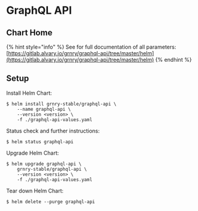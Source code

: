# GraphQL API

## Chart Home

{% hint style="info" %}
See for full documentation of all parameters:  
[https://gitlab.alvary.io/grnry/graphql-api/tree/master/helm](https://gitlab.alvary.io/grnry/graphql-api/tree/master/helm)
{% endhint %}

## Setup

Install Helm Chart:

```
$ helm install grnry-stable/graphql-api \
    --name graphql-api \
    --version <version> \
    -f ./graphql-api-values.yaml
```

Status check and further instructions:

```text
$ helm status graphql-api
```

Upgrade Helm Chart: 

```text
$ helm upgrade graphql-api \
    grnry-stable/graphql-api \
    --version <version> \
    -f ./graphql-api-values.yaml
```

Tear down Helm Chart:

```text
$ helm delete --purge graphql-api
```

